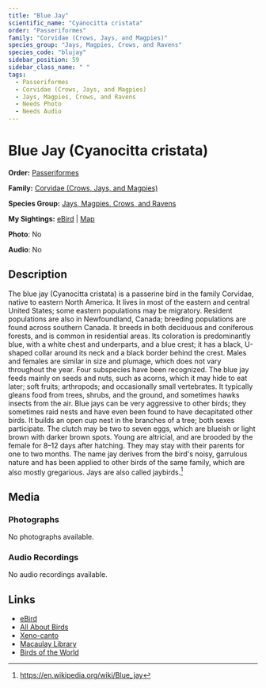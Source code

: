```yaml
---
title: "Blue Jay"
scientific_name: "Cyanocitta cristata"
order: "Passeriformes"
family: "Corvidae (Crows, Jays, and Magpies)"
species_group: "Jays, Magpies, Crows, and Ravens"
species_code: "blujay"
sidebar_position: 59
sidebar_class_name: " "
tags: 
  - Passeriformes
  - Corvidae (Crows, Jays, and Magpies)
  - Jays, Magpies, Crows, and Ravens
  - Needs Photo
  - Needs Audio
---
```


# Blue Jay (Cyanocitta cristata)

**Order:** [Passeriformes](/tags/passeriformes)

**Family:** [Corvidae (Crows, Jays, and Magpies)](/tags/corvidae-crows-jays-and-magpies)

**Species Group:** [Jays, Magpies, Crows, and Ravens](/tags/jays-magpies-crows-and-ravens)

**My Sightings:** [eBird](https://ebird.org/lifelist?r=world&time=life&spp=blujay) | [Map](/map?species_code=blujay)

**Photo**: No 

**Audio**: No

## Description
The blue jay (Cyanocitta cristata) is a passerine bird in the family Corvidae, native to eastern North America. It lives in most of the eastern and central United States; some eastern populations may be migratory. Resident populations are also in Newfoundland, Canada; breeding populations are found across southern Canada. It breeds in both deciduous and coniferous forests, and is common in residential areas. Its coloration is predominantly blue, with a white chest and underparts, and a blue crest; it has a black, U-shaped collar around its neck and a black border behind the crest. Males and females are similar in size and plumage, which does not vary throughout the year. Four subspecies have been recognized.
The blue jay feeds mainly on seeds and nuts, such as acorns, which it may hide to eat later; soft fruits; arthropods; and occasionally small vertebrates. It typically gleans food from trees, shrubs, and the ground, and sometimes hawks insects from the air. Blue jays can be very aggressive to other birds; they sometimes raid nests and have even been found to have decapitated other birds.
It builds an open cup nest in the branches of a tree; both sexes participate. The clutch may be two to seven eggs, which are blueish or light brown with darker brown spots. Young are altricial, and are brooded by the female for 8–12 days after hatching. They may stay with their parents for one to two months.
The name jay derives from the bird's noisy, garrulous nature and has been applied to other birds of the same family, which are also mostly gregarious. Jays are also called jaybirds.[^1]

[^1]: https://en.wikipedia.org/wiki/Blue_jay

## Media
### Photographs
No photographs available.

### Audio Recordings
No audio recordings available.

## Links
* [eBird](https://ebird.org/species/blujay) 
* [All About Birds](https://www.allaboutbirds.org/guide/blujay) 
* [Xeno-canto](https://www.xeno-canto.org/species/cyanocitta-cristata) 
* [Macaulay Library](https://search.macaulaylibrary.org/catalog?taxonCode=blujay&sort=rating_rank_desc)
* [Birds of the World](https://birdsoftheworld.org/bow/species/blujay)
